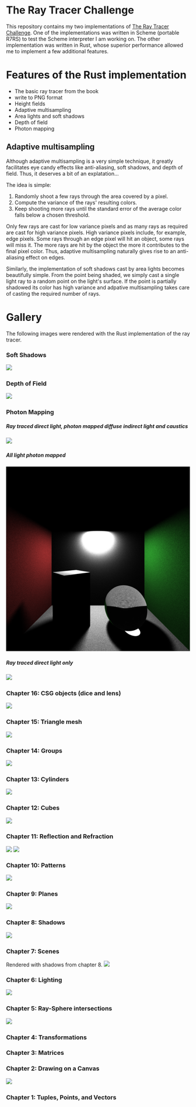 # The Ray Tracer Challenge

This repository contains my two implementations of [The Ray Tracer Challenge](https://pragprog.com/book/jbtracer/the-ray-tracer-challenge). One of the implementations was written in Scheme (portable R7RS) to test the Scheme interpreter I am working on. The other implementation was written in Rust, whose superior performance allowed me to implement a few additional features.

# Features of the Rust implementation

- The basic ray tracer from the book
- write to PNG format 
- Height fields
- Adaptive multisampling
- Area lights and soft shadows
- Depth of field
- Photon mapping

## Adaptive multisampling

Although adaptive multisampling is a very simple technique, it greatly facilitates eye candy effects like anti-aliasing, soft shadows, and depth of field. Thus, it deserves a bit of an explatation...

The idea is simple:
1. Randomly shoot a few rays through the area covered by a pixel.
2. Compute the variance of the rays' resulting colors.
3. Keep shooting more rays until the standard error of the average color falls below a chosen threshold.

Only few rays are cast for low variance pixels and as many rays as required are cast for high variance pixels. High variance pixels include, for example, edge pixels. Some rays through an edge pixel will hit an object, some rays will miss it. The more rays are hit by the object the more it contributes to the final pixel color. Thus, adaptive multisampling naturally gives rise to an anti-aliasing effect on edges. 

Similarly, the implementation of soft shadows cast by area lights becomes beautifully simple. From the point being shaded, we simply cast a single light ray to a random point on the light's surface. If the point is partially shadowed its color has high variance and adpative multisampling takes care of casting the required number of rays.

# Gallery
The following images were rendered with the Rust implementation of the ray tracer.

### Soft Shadows
![](https://raw.githubusercontent.com/mbillingr/raytracing/master/rust/pictures/soft_shadow.png)

### Depth of Field
![](https://raw.githubusercontent.com/mbillingr/raytracing/master/rust/pictures/depth-of-field.png)

### Photon Mapping
##### Ray traced direct light, photon mapped diffuse indirect light and caustics
![](https://raw.githubusercontent.com/mbillingr/raytracing/master/rust/pictures/photon-map-03_traced_direct_diffuse_and_caustic_photons.png)

##### All light photon mapped
![](https://raw.githubusercontent.com/mbillingr/raytracing/master/rust/pictures/photon-map-02-direct_and_caustic_photons.png)

##### Ray traced direct light only
![](https://raw.githubusercontent.com/mbillingr/raytracing/master/rust/pictures/photon-map-01-trace_direct_only.png)


### Chapter 16: CSG objects (dice and lens)
![](https://raw.githubusercontent.com/mbillingr/raytracing/master/rust/pictures/chapter-16.png)

### Chapter 15: Triangle mesh
![](https://raw.githubusercontent.com/mbillingr/raytracing/master/rust/pictures/chapter-15.png)

### Chapter 14: Groups
![](https://raw.githubusercontent.com/mbillingr/raytracing/master/rust/pictures/chapter-14.png)

### Chapter 13: Cylinders
![](https://raw.githubusercontent.com/mbillingr/raytracing/master/rust/pictures/chapter-13.png)

### Chapter 12: Cubes
![](https://raw.githubusercontent.com/mbillingr/raytracing/master/rust/pictures/chapter-12.png)

### Chapter 11: Reflection and Refraction
![](https://raw.githubusercontent.com/mbillingr/raytracing/master/rust/pictures/chapter-11a.png)
![](https://raw.githubusercontent.com/mbillingr/raytracing/master/rust/pictures/chapter-11b.png)

### Chapter 10: Patterns
![](https://raw.githubusercontent.com/mbillingr/raytracing/master/rust/pictures/chapter-10.png)

### Chapter 9: Planes
![](https://raw.githubusercontent.com/mbillingr/raytracing/master/rust/pictures/chapter-09.png)

### Chapter 8: Shadows
![](https://raw.githubusercontent.com/mbillingr/raytracing/master/rust/pictures/chapter-08.png)

### Chapter 7: Scenes 
Rendered with shadows from chapter 8.
![](https://raw.githubusercontent.com/mbillingr/raytracing/master/rust/pictures/chapter-07.png)

### Chapter 6: Lighting 
![](https://raw.githubusercontent.com/mbillingr/raytracing/master/rust/pictures/chapter-06.png)

### Chapter 5: Ray-Sphere intersections 
![](https://raw.githubusercontent.com/mbillingr/raytracing/master/rust/pictures/chapter-05.png)

### Chapter 4: Transformations

### Chapter 3: Matrices

### Chapter 2: Drawing on a Canvas
![](https://raw.githubusercontent.com/mbillingr/raytracing/master/rust/pictures/chapter-02.png)

### Chapter 1: Tuples, Points, and Vectors
